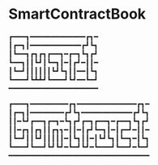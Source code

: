 # SmartContractBook

┏━━━┓━━━━━━━━━━━━━┏┓━  
┃┏━┓┃━━━━━━━━━━━━┏┛┗┓  
┃┗━━┓┏┓┏┓┏━━┓━┏━┓┗┓┏┛  
┗━━┓┃┃┗┛┃┗━┓┃━┃┏┛━┃┃━  
┃┗━┛┃┃┃┃┃┃┗┛┗┓┃┃━━┃┗┓  
┗━━━┛┗┻┻┛┗━━━┛┗┛━━┗━┛  
━━━━━━━━━━━━━━━━━━━━━  
  
┏━━━┓━━━━━━━━━┏┓━━━━━━━━━━━━━━┏┓━
┃┏━┓┃━━━━━━━━┏┛┗┓━━━━━━━━━━━━┏┛┗┓
┃┃━┗┛┏━━┓┏━┓━┗┓┏┛┏━┓┏━━┓━┏━━┓┗┓┏┛
┃┃━┏┓┃┏┓┃┃┏┓┓━┃┃━┃┏┛┗━┓┃━┃┏━┛━┃┃━
┃┗━┛┃┃┗┛┃┃┃┃┃━┃┗┓┃┃━┃┗┛┗┓┃┗━┓━┃┗┓
┗━━━┛┗━━┛┗┛┗┛━┗━┛┗┛━┗━━━┛┗━━┛━┗━┛
━━━━━━━━━━━━━━━━━━━━━━━━━━━━━━━━━
